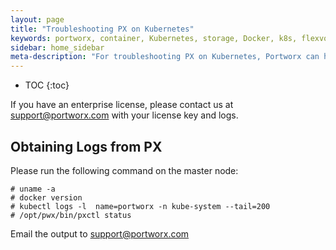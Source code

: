 ```yaml
---
layout: page
title: "Troubleshooting PX on Kubernetes"
keywords: portworx, container, Kubernetes, storage, Docker, k8s, flexvol, pv, persistent disk, debug, troubleshoot
sidebar: home_sidebar
meta-description: "For troubleshooting PX on Kubernetes, Portworx can help.  Read this article  for details about how to resolve your issue today."
---
```


* TOC
{:toc}

If you have an enterprise license, please contact us at support@portworx.com with your license key and logs.

## Obtaining Logs from PX
Please run the following command on the master node:

```
# uname -a
# docker version
# kubectl logs -l  name=portworx -n kube-system --tail=200
# /opt/pwx/bin/pxctl status
```

Email the output to support@portworx.com
